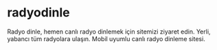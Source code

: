 # radyodinle
Radyo dinle, hemen canlı radyo dinlemek için sitemizi ziyaret edin. Yerli, yabancı tüm radyolara ulaşın. Mobil uyumlu canlı radyo dinleme sitesi.
